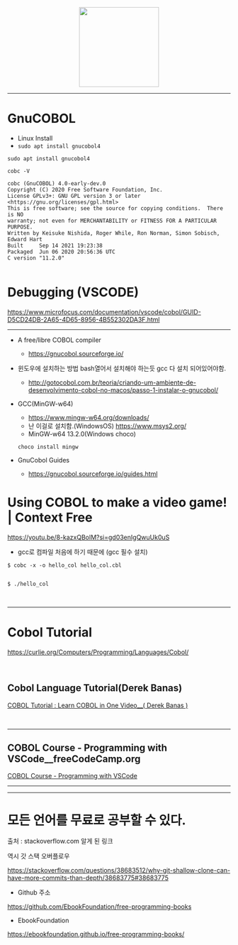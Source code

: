 <p align="center">
  <img width=180px src="https://user-images.githubusercontent.com/67513038/211202750-03343c85-8fdb-4ed7-bd5e-0a50929f48c6.png" />  
</p>


<hr>

# GnuCOBOL

- Linux Install
- ```sudo apt install gnucobol4```

```
sudo apt install gnucobol4

cobc -V

cobc (GnuCOBOL) 4.0-early-dev.0
Copyright (C) 2020 Free Software Foundation, Inc.
License GPLv3+: GNU GPL version 3 or later <https://gnu.org/licenses/gpl.html>
This is free software; see the source for copying conditions.  There is NO
warranty; not even for MERCHANTABILITY or FITNESS FOR A PARTICULAR PURPOSE.
Written by Keisuke Nishida, Roger While, Ron Norman, Simon Sobisch, Edward Hart
Built     Sep 14 2021 19:23:38
Packaged  Jun 06 2020 20:56:36 UTC
C version "11.2.0"


```

# Debugging (VSCODE)
https://www.microfocus.com/documentation/vscode/cobol/GUID-D5CD24DB-2A65-4D65-8956-4B552302DA3F.html

<hr>

- A free/libre COBOL compiler
  - https://gnucobol.sourceforge.io/
- 윈도우에 설치하는 방법 bash열어서 설치해야 하는듯 gcc 다 설치 되어있어야함.
  - http://gotocobol.com.br/teoria/criando-um-ambiente-de-desenvolvimento-cobol-no-macos/passo-1-instalar-o-gnucobol/
- GCC(MinGW-w64)
  - https://www.mingw-w64.org/downloads/
  - 난 이걸로 설치함.(WindowsOS) https://www.msys2.org/ 
  - MinGW-w64 13.2.0(Windows choco)

  ```
  choco install mingw

  ```
- GnuCobol Guides
  - https://gnucobol.sourceforge.io/guides.html

# Using COBOL to make a video game! | Context Free

https://youtu.be/8-kazxQBolM?si=gd03enIgQwuUk0uS

- gcc로 컴파일 처음에 하기 때문에 (gcc 필수 설치)

```
$ cobc -x -o hello_col hello_col.cbl


$ ./hello_col
```

<br>

<hr>


# Cobol Tutorial

https://curlie.org/Computers/Programming/Languages/Cobol/

<br>



## Cobol Language Tutorial(Derek Banas)

[COBOL Tutorial : Learn COBOL in One Video\_\_(
Derek Banas
)](https://youtu.be/TBs7HXI76yU)

<br>

<hr>

## COBOL Course - Programming with VSCode\_\_freeCodeCamp.org

[COBOL Course - Programming with VSCode](https://youtu.be/RdMAEdGvtLA)

<hr>



<hr>

# 모든 언어를 무료로 공부할 수 있다.

출처 : stackoverflow.com 알게 된 링크

역시 갓 스택 오버플로우

https://stackoverflow.com/questions/38683512/why-git-shallow-clone-can-have-more-commits-than-depth/38683775#38683775

- Github 주소

https://github.com/EbookFoundation/free-programming-books

- EbookFoundation

https://ebookfoundation.github.io/free-programming-books/
